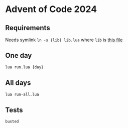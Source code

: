 # Advent of Code 2024

## Requirements

Needs symlink `ln -s {lib} lib.lua` where `lib` is [this file](https://raw.githubusercontent.com/mikemcgowan/lua-scripts/refs/heads/master/lib.lua)

## One day

```sh
lua run.lua {day}
```

## All days

```sh
lua run-all.lua
```

## Tests

```sh
busted
```
